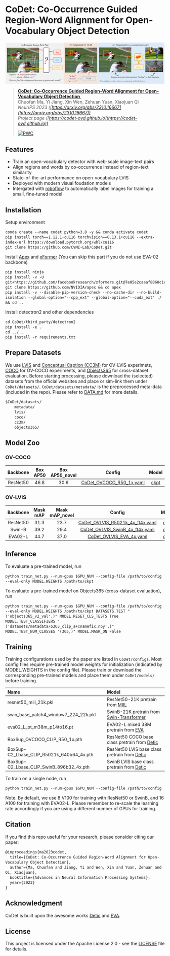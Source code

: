 # CoDet: Co-Occurrence Guided Region-Word Alignment for Open-Vocabulary Object Detection

<p align="center"> <img src='docs/teaser.jpg' align="center"> </p>

> [**CoDet: Co-Occurrence Guided Region-Word Alignment for Open-Vocabulary Object Detection**](https://arxiv.org/abs/2310.16667),               
> Chuofan Ma, Yi Jiang, Xin Wen, Zehuan Yuan, Xiaojuan Qi   
> *NeurIPS 2023 ([https://arxiv.org/abs/2310.16667](https://arxiv.org/abs/2310.16667))*    
> *Project page ([https://codet-ovd.github.io](https://codet-ovd.github.io))*
> 
> [![PWC](https://img.shields.io/endpoint.svg?url=https://paperswithcode.com/badge/codet-co-occurrence-guided-region-word-1/open-vocabulary-object-detection-on-lvis-v1-0)](https://paperswithcode.com/sota/open-vocabulary-object-detection-on-lvis-v1-0?p=codet-co-occurrence-guided-region-word-1)


## Features
- Train an open-vocabulary detector with web-scale image-text pairs
- Align regions and words by co-occurrence instead of region-text similarity
- State-of-the-art performance on open-vocabulary LVIS
- Deployed with modern visual foudation models
- Intergated with [roboflow](https://github.com/autodistill/autodistill-codet) to automatically label images for training a small, fine-tuned model




## Installation
Setup environment
```shell script
conda create --name codet python=3.8 -y && conda activate codet
pip install torch==1.12.1+cu116 torchvision==0.13.1+cu116 --extra-index-url https://download.pytorch.org/whl/cu116
git clone https://github.com/CVMI-Lab/CoDet.git
```

Install [Apex](https://github.com/NVIDIA/apex#linux) and [xFormer](https://github.com/facebookresearch/xformers#installing-xformers) (You can skip this part if you do not use EVA-02 backbone)
```shell script
pip install ninja
pip install -v -U git+https://github.com/facebookresearch/xformers.git@7e05e2caaaf8060c1c6baadc2b04db02d5458a94
git clone https://github.com/NVIDIA/apex && cd apex
pip install -v --disable-pip-version-check --no-cache-dir --no-build-isolation --global-option="--cpp_ext" --global-option="--cuda_ext" ./ && cd ..
```

Install detectron2 and other dependencies
```shell script
cd CoDet/third_party/detectron2
pip install -e .
cd ../..
pip install -r requirements.txt
```


## Prepare Datasets
We use [LVIS](https://www.lvisdataset.org/) and [Conceptual Caption (CC3M)](https://ai.google.com/research/ConceptualCaptions/) for OV-LVIS experimets,
[COCO](https://cocodataset.org/) for OV-COCO experiments,
and [Objects365](https://www.objects365.org/) for cross-dataset evaluation.
Before starting processing, please download the (selected) datasets from the official websites and place or sim-link them under `CoDet/datasets/`. 
`CoDet/datasets/metadata/` is the preprocessed meta-data (included in the repo).
Please refer to [DATA.md](docs/DATA.md) for more details.
```
$CoDet/datasets/
    metadata/
    lvis/
    coco/
    cc3m/
    objects365/
```

## Model Zoo
### OV-COCO
| Backbone |   Box AP50   |   Box AP50_novel   | Config | Model |
|:--------:|:------------:|:------------------:|:------:|:-----:|
| ResNet50 | 46.8 | 30.6 | [CoDet_OVCOCO_R50_1x.yaml](configs/CoDet_OVCOCO_R50_1x.yaml) |  [ckpt](https://drive.google.com/file/d/1uYX7Jm61TghEtop94fMymBS6AUR66T8k/view?usp=sharing)  |

### OV-LVIS
| Backbone |   Mask mAP   |   Mask mAP_novel   | Config | Model |
|:--------:|:------------:|:------------------:|:------:|:-----:|
| ResNet50 | 31.3 | 23.7 | [CoDet_OVLVIS_R5021k_4x_ft4x.yaml](configs/CoDet_OVLVIS_R5021k_4x_ft4x.yaml) |  [ckpt](https://drive.google.com/file/d/1-chsmrh5fahOOSa4G2o5Mi6W2mGuMtG-/view?usp=sharing)  |
| Swin-B | 39.2 | 29.4 | [CoDet_OVLVIS_SwinB_4x_ft4x.yaml](configs/CoDet_OVLVIS_SwinB_4x_ft4x.yaml) |  [ckpt](https://drive.google.com/file/d/1ut1K8IsdD2A4uK0xVtPRDg1r4FubH8Pq/view?usp=sharing)  |
| EVA02-L | 44.7 | 37.0 | [CoDet_OVLVIS_EVA_4x.yaml](configs/CoDet_OVLVIS_EVA_4x.yaml) |  [ckpt](https://drive.google.com/file/d/1oILkFkIlbEgCCLqCLyJJ5ZDHG1bd0aWN/view?usp=sharing)  |


## Inference
To evaluate a pre-trained model, run
```shell script
python train_net.py --num-gpus $GPU_NUM --config-file /path/to/config --eval-only MODEL.WEIGHTS /path/to/ckpt
```

To evaluate a pre-trained model on Objects365 (cross-dataset evaluation), run
```shell script
python train_net.py --num-gpus $GPU_NUM --config-file /path/to/config --eval-only MODEL.WEIGHTS /path/to/ckpt DATASETS.TEST "('objects365_v2_val',)" MODEL.RESET_CLS_TESTS True MODEL.TEST_CLASSIFIERS "('datasets/metadata/o365_clip_a+cnamefix.npy',)" MODEL.TEST_NUM_CLASSES "(365,)" MODEL.MASK_ON False
```

## Training
Training configurations used by the paper are listed in `CoDet/configs`.
Most config files require pre-trained model weights for initialization (indicated by MODEL.WEIGHTS in the config file).
Please train or download the corresponding pre-trained models and place them under `CoDet/models/` before training.

| Name |   Model   |
|:----|:---------|
| resnet50_miil_21k.pkl | ResNet50-21K pretrain from [MIIL](https://github.com/Alibaba-MIIL/ImageNet21K#1-pretrained-models--on-imagenet-21k-p-dataset) |
| swin_base_patch4_window7_224_22k.pkl | SwinB-21K pretrain from [Swin-Transformer](https://github.com/microsoft/Swin-Transformer#main-results-on-imagenet-with-pretrained-models) |
| eva02_L_pt_m38m_p14to16.pt | EVA02-L mixed 38M pretrain from [EVA](https://github.com/baaivision/EVA/tree/master/EVA-02/asuka#mim-pre-trained-eva-02) |
| BoxSup_OVCOCO_CLIP_R50_1x.pth | ResNet50 COCO base class pretrain from [Detic](https://github.com/facebookresearch/Detic/blob/main/docs/MODEL_ZOO.md#open-vocabulary-coco) |
| BoxSup-C2_Lbase_CLIP_R5021k_640b64_4x.pth | ResNet50 LVIS base class pretrain from [Detic](https://github.com/facebookresearch/Detic/blob/main/docs/MODEL_ZOO.md#open-vocabulary-lvis) |
| BoxSup-C2_Lbase_CLIP_SwinB_896b32_4x.pth | SwinB LVIS base class pretrain from [Detic](https://github.com/facebookresearch/Detic/blob/main/docs/MODEL_ZOO.md#open-vocabulary-lvis) |

To train on a single node, run
```shell script
python train_net.py --num-gpus $GPU_NUM --config-file /path/to/config
```
Note: By default, we use 8 V100 for training with ResNet50 or SwinB, and 16 A100 for training with EVA02-L.
Please remember to re-scale the learning rate accordingly if you are using a different number of GPUs for training.






## Citation

If you find this repo useful for your research, please consider citing our paper:
```
@inproceedings{ma2023codet,
  title={CoDet: Co-Occurrence Guided Region-Word Alignment for Open-Vocabulary Object Detection},
  author={Ma, Chuofan and Jiang, Yi and Wen, Xin and Yuan, Zehuan and Qi, Xiaojuan},
  booktitle={Advances in Neural Information Processing Systems},
  year={2023}
}
```

## Acknowledgment
CoDet is built upon the awesome works [Detic](https://github.com/facebookresearch/Detic/tree/main) and [EVA](https://github.com/baaivision/EVA/tree/master).

## License
This project is licensed under the Apache License 2.0 - see the [LICENSE](docs/LICENSE) file for details.
